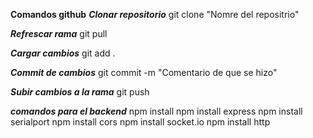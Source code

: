 **Comandos github**
***Clonar repositorio***
git clone "Nomre del repositrio"

***Refrescar rama***
git pull

***Cargar cambios***
git add .

***Commit de cambios***
git commit -m "Comentario de que se hizo"

***Subir cambios a la rama***
git push

***comandos para el backend***
npm install
npm install express
npm install serialport
npm install cors
npm install socket.io
npm install http